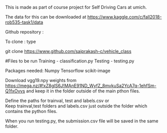 This is made as part of course project for Self Driving Cars at umich. 

The data for this can be downloaded at https://www.kaggle.com/c/fall2018-rob535-task1/data

Github repository : 

To clone : type

git clone https://www.github.com/saiprakash-c/vehicle_class

#Files to be run
Training - classification.py
Testing - testing.py 

Packages needed:
Numpy
Tensorflow
scikit-image

Download vgg19.npy weights from https://mega.nz/#!xZ8glS6J!MAnE91ND_WyfZ_8mvkuSa2YcA7q-1ehfSm-Q1fxOvvs and keep it in the folder outside of the main pthon files.

Define the paths for trainval, test and labels.csv or  
Keep trainval,test folders and labels.csv just outside the folder which contains the python files.

When you run testing.py, the submission.csv file will be saved in the same folder.
